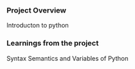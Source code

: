 ### Project Overview

 Introducton to python


### Learnings from the project

 Syntax
Semantics and
Variables of Python



